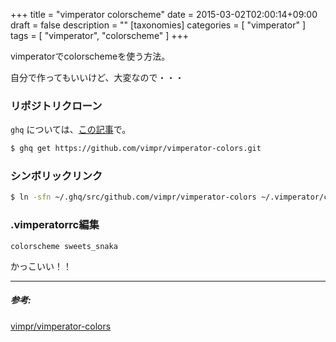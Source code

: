 +++
title = "vimperator colorscheme"
date = 2015-03-02T02:00:14+09:00
draft = false
description = ""
[taxonomies]
categories = [ "vimperator" ]
tags = [ "vimperator", "colorscheme" ]
+++

vimperatorでcolorschemeを使う方法。

自分で作ってもいいけど、大変なので・・・


### リポジトリクローン
`ghq` については、[この記事](http://yukimemi.github.io/post/2014-06-29_All%20You%20Need%20Is%20Peco/)で。
```sh
$ ghq get https://github.com/vimpr/vimperator-colors.git
```

### シンボリックリンク
```sh
$ ln -sfn ~/.ghq/src/github.com/vimpr/vimperator-colors ~/.vimperator/colors
```

### .vimperatorrc編集
```vim
colorscheme sweets_snaka
```

かっこいい！！

- - -

##### 参考:
[vimpr/vimperator-colors](https://github.com/vimpr/vimperator-colors)
